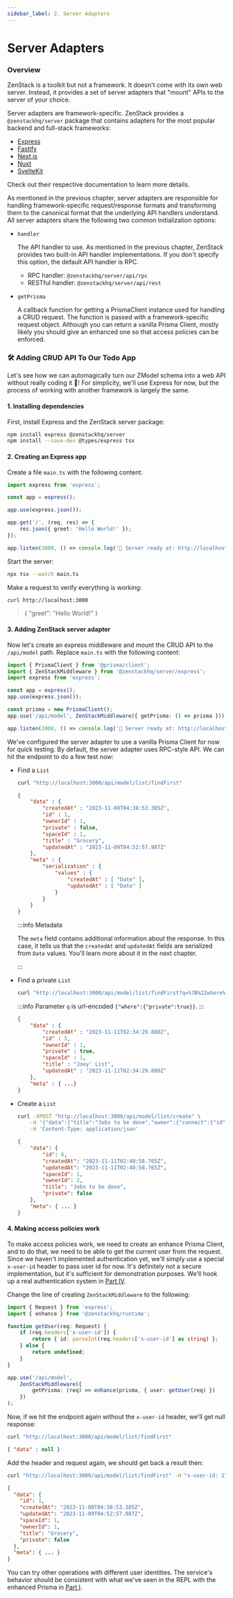 ```yaml
---
sidebar_label: 2. Server Adapters
---
```


# Server Adapters

### Overview

ZenStack is a toolkit but not a framework. It doesn't come with its own web server. Instead, it provides a set of server adapters that "mount" APIs to the server of your choice.

Server adapters are framework-specific. ZenStack provides a `@zenstackhq/server` package that contains adapters for the most popular backend and full-stack frameworks:

- [Express](/docs/reference/server-adapters/express)
- [Fastify](/docs/reference/server-adapters/fastify)
- [Next.js](/docs/reference/server-adapters/next)
- [Nuxt](/docs/reference/server-adapters/nuxt)
- [SvelteKit](/docs/reference/server-adapters/sveltekit)
  
Check out their respective documentation to learn more details.

As mentioned in the previous chapter, server adapters are responsible for handling framework-specific request/response formats and transforming them to the canonical format that the underlying API handlers understand. All server adapters share the following two common initialization options:

- `handler`

    The API handler to use. As mentioned in the previous chapter, ZenStack provides two built-in API handler implementations. If you don't specify this option, the default API handler is RPC.
    
    - RPC handler: `@zenstackhq/server/api/rpc`
    - RESTful handler: `@zenstackhq/server/api/rest`

- `getPrisma`

    A callback function for getting a PrismaClient instance used for handling a CRUD request. The function is passed with a framework-specific request object. Although you can return a vanilla Prisma Client, mostly likely you should give an enhanced one so that access policies can be enforced.

### 🛠️ Adding CRUD API To Our Todo App

Let's see how we can automagically turn our ZModel schema into a web API without really coding it 🚀! For simplicity, we'll use Express for now, but the process of working with another framework is largely the same.

#### 1. Installing dependencies

First, install Express and the ZenStack server package:

```bash
npm install express @zenstackhq/server
npm install --save-dev @types/express tsx
```

#### 2. Creating an Express app

Create a file `main.ts` with the following content:

```ts
import express from 'express';

const app = express();

app.use(express.json());

app.get('/', (req, res) => {
    res.json({ greet: 'Hello World!' });
});

app.listen(3000, () => console.log('🚀 Server ready at: http://localhost:3000'));
```

Start the server:

```bash
npx tsx --watch main.ts
```

Make a request to verify everything is working:

```bash
curl http://localhost:3000
```

> { "greet": "Hello World!" }

#### 3. Adding ZenStack server adapter

Now let's create an express middleware and mount the CRUD API to the `/api/model` path. Replace `main.ts` with the following content:

```ts
import { PrismaClient } from '@prisma/client';
import { ZenStackMiddleware } from '@zenstackhq/server/express';
import express from 'express';

const app = express();
app.use(express.json());

const prisma = new PrismaClient();
app.use('/api/model', ZenStackMiddleware({ getPrisma: () => prisma }));

app.listen(3000, () => console.log('🚀 Server ready at: http://localhost:3000'));
```

We've configured the server adapter to use a vanilla Prisma Client for now for quick testing. By default, the server adapter uses RPC-style API. We can hit the endpoint to do a few test now:

- Find a `List`

    ```bash
    curl "http://localhost:3000/api/model/list/findFirst"
    ```

    ```json
    {
        "data" : {
            "createdAt" : "2023-11-08T04:38:53.385Z",
            "id" : 1,
            "ownerId" : 1,
            "private" : false,
            "spaceId" : 1,
            "title" : "Grocery",
            "updatedAt" : "2023-11-09T04:52:57.987Z"
        },
        "meta" : {
            "serialization" : {
                "values" : {
                    "createdAt" : [ "Date" ],
                    "updatedAt" : [ "Date" ]
                }
            }
        }
    }
    ```

    :::info Metadata

    The `meta` field contains additional information about the response. In this case, it tells us that the `createdAt` and `updatedAt` fields are serialized from `Date` values. You'll learn more about it in the next chapter.

    :::

- Find a private `List`

    ```bash
    curl "http://localhost:3000/api/model/list/findFirst?q=%7B%22where%22%3A%7B%22private%22%3Atrue%7D%7D"
    ```

    :::info
    Parameter `q` is url-encoded `{"where":{"private":true}}`.
    :::

    ```json
    {
        "data" : {
            "createdAt" : "2023-11-11T02:34:29.880Z",
            "id" : 5,
            "ownerId" : 1,
            "private" : true,
            "spaceId" : 1,
            "title" : "Joey' List",
            "updatedAt" : "2023-11-11T02:34:29.880Z"
        },
        "meta" : { ...}
    }
    ```

- Create a `List`

    ```bash
    curl -XPOST "http://localhost:3000/api/model/list/create" \
        -d '{"data":{"title":"Jobs to be done","owner":{"connect":{"id":2}},"space":{"connect":{"id":1}}}}' \
        -H 'Content-Type: application/json'
    ```

    ```json
    {
        "data": {
            "id": 6,
            "createdAt": "2023-11-11T02:40:58.765Z",
            "updatedAt": "2023-11-11T02:40:58.765Z",
            "spaceId": 1,
            "ownerId": 2,
            "title": "Jobs to be done",
            "private": false
        },
        "meta": { ... }
    }
    ```

#### 4. Making access policies work

To make access policies work, we need to create an enhance Prisma Client, and to do that, we need to be able to get the current user from the request. Since we haven't implemented authentication yet, we'll simply use a special `x-user-id` header to pass user id for now. It's definitely not a secure implementation, but it's sufficient for demonstration purposes. We'll hook up a real authentication system in [Part IV](/docs/the-complete-guide/part4/).

Change the line of creating `ZenStackMiddleware` to the following:

```ts
import { Request } from 'express';
import { enhance } from '@zenstackhq/runtime';

function getUser(req: Request) {
    if (req.headers['x-user-id']) {
        return { id: parseInt(req.headers['x-user-id'] as string) };
    } else {
        return undefined;
    }
}

app.use('/api/model', 
    ZenStackMiddleware({ 
        getPrisma: (req) => enhance(prisma, { user: getUser(req) })
    })
);
```

Now, if we hit the endpoint again without the `x-user-id` header, we'll get null response:

```bash
curl "http://localhost:3000/api/model/list/findFirst"
```

```json
{ "data" : null }
```

Add the header and request again, we should get back a result then:

```bash
curl "http://localhost:3000/api/model/list/findFirst" -H "x-user-id: 1"
```

```json
{
  "data": {
    "id": 1,
    "createdAt": "2023-11-08T04:38:53.385Z",
    "updatedAt": "2023-11-09T04:52:57.987Z",
    "spaceId": 1,
    "ownerId": 1,
    "title": "Grocery",
    "private": false
  },
  "meta": { ... }
}
```

You can try other operations with different user identities. The service's behavior should be consistent with what we've seen in the REPL with the enhanced Prisma in [Part I](/docs/the-complete-guide/part1/access-policy/current-user#%EF%B8%8F-adding-user-based-access-control-to-our-todo-app).

